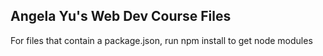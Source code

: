## Angela Yu's Web Dev Course Files

For files that contain a package.json, run npm install to get node modules
